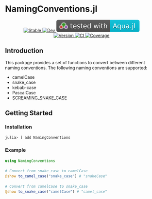 # NamingConventions.jl

<div align="center">
    <a href="https://raphasampaio.github.io/NamingConventions.jl/stable">
        <img src="https://img.shields.io/badge/docs-stable-blue.svg" alt="Stable">
    </a>
    <a href="https://raphasampaio.github.io/NamingConventions.jl/dev">
        <img src="https://img.shields.io/badge/docs-dev-blue.svg" alt="Dev">
    </a>
    <a href="https://github.com/JuliaTesting/Aqua.jl">
        <img src="https://raw.githubusercontent.com/JuliaTesting/Aqua.jl/master/badge.svg" alt="Coverage"/>
    </a>
    <br>
    <a href="https://juliahub.com/ui/Packages/General/NamingConventions">
        <img src="https://juliahub.com/docs/General/NamingConventions/stable/version.svg" alt="Version"/>
    </a>
    <a href="https://github.com/raphasampaio/NamingConventions.jl/actions/workflows/CI.yml">
        <img src="https://github.com/raphasampaio/NamingConventions.jl/actions/workflows/CI.yml/badge.svg" alt="CI"/>
    </a>
    <a href="https://codecov.io/gh/raphasampaio/NamingConventions.jl">
        <img src="https://codecov.io/gh/raphasampaio/NamingConventions.jl/branch/main/graph/badge.svg" alt="Coverage"/>
    </a>
</div>

## Introduction

This package provides a set of functions to convert between different naming conventions. The following naming conventions are supported:

- camelCase
- snake_case
- kebab-case
- PascalCase
- SCREAMING_SNAKE_CASE

## Getting Started

### Installation

```julia
julia> ] add NamingConventions
```

### Example
```julia
using NamingConventions

# Convert from snake_case to camelCase
@show to_camel_case("snake_case") # "snakeCase"

# Convert from camelCase to snake_case
@show to_snake_case("camelCase") # "camel_case"

```
